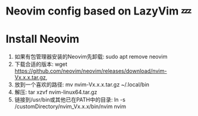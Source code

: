 # Neovim config based on LazyVim 💤

# Install Neovim

1. 如果有包管理器安装的Neovim先卸载: sudo apt remove neovim
2. 下载合适的版本: wget https://github.com/neovim/neovim/releases/download/nvim-Vx.x.x.tar.gz, 
3. 放到一个喜欢的路径: mv nvim-Vx.x.x.tar.gz ~/.local/bin
3. 解压: tar xzvf nvim-linux64.tar.gz
4. 链接到/usr/bin或其他已在PATH中的目录: ln -s /customDirectory/nvim_Vx.x.x/bin/nvim nvim


